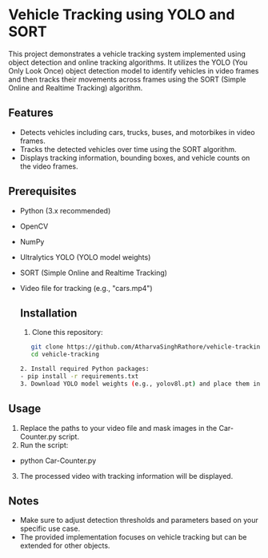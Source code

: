# Vehicle Tracking using YOLO and SORT
This project demonstrates a vehicle tracking system implemented using object detection and online tracking algorithms. It utilizes the YOLO (You Only Look Once) object detection model to identify vehicles in video frames and then tracks their movements across frames using the SORT (Simple Online and Realtime Tracking) algorithm.
## Features
- Detects vehicles including cars, trucks, buses, and motorbikes in video frames.
- Tracks the detected vehicles over time using the SORT algorithm.
- Displays tracking information, bounding boxes, and vehicle counts on the video frames.
## Prerequisites
- Python (3.x recommended)
- OpenCV
- NumPy
- Ultralytics YOLO (YOLO model weights)
- SORT (Simple Online and Realtime Tracking)
- Video file for tracking (e.g., "cars.mp4")

  ## Installation
  1. Clone this repository:
   ```bash
      git clone https://github.com/AtharvaSinghRathore/vehicle-tracking.git
      cd vehicle-tracking
  
  2. Install required Python packages:
   - pip install -r requirements.txt
  3. Download YOLO model weights (e.g., yolov8l.pt) and place them in the Yolo-Weights directory.

## Usage
1. Replace the paths to your video file and mask images in the Car-Counter.py script.
2. Run the script:
- python Car-Counter.py
3. The processed video with tracking information will be displayed.

## Notes
- Make sure to adjust detection thresholds and parameters based on your specific use case.
- The provided implementation focuses on vehicle tracking but can be extended for other objects.
   
    
